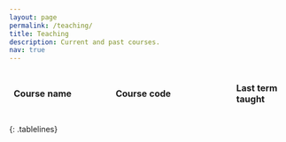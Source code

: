 ```yaml
---
layout: page
permalink: /teaching/
title: Teaching
description: Current and past courses.
nav: true
---
```


<style>
table, th, td {
  border: 1px solid white;
  border-collapse: collapse;
  border-style: none;
  height:80px;
}
tr:nth-child(even) {
  background-color: #D6EEEE;
}
table {
    width: 100%;
}
       
</style>

| **Course name** | **Course code** | **Last term taught** |
| :---- | :------ | :--------------------- |
| Introduction to practical statistics | [STAT0004](https://www.ucl.ac.uk/module-catalogue/modules/introduction-to-practical-statistics-STAT0004) | Spring 2022 |
| Linear Models and Analysis of Variance | STAT0006 | Autumn 2022 |
| Skills Development Workshops | [STAT0034](https://www.ucl.ac.uk/module-catalogue/modules/research-project-STAT0034) | Summer 2022 |
| MSc projects | STAT0030 | Summer 2022 |
| Mathematical and Statistical Modeling | CIVE97044 | Autumn 2020 |
| Graphical Models | MATH97130/MATH97080 | Spring 2020 |
|Individual Research Poster Project | MATH40008 | Spring 2020 |
|Probability and Statistics | MATH40005 | Autumn 2020|
|Probability for Statistics | MATH50010 | Autumn 2020|

{: .tablelines}

